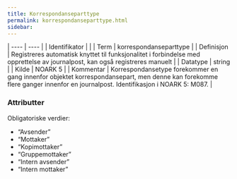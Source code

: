 ```yaml
---
title: Korrespondanseparttype
permalink: korrespondanseparttype.html
sidebar:
---
```


| ---- | ---- |
| Identifikator |  |
| Term | korrespondanseparttype |
| Definisjon | Registreres automatisk knyttet til funksjonalitet i forbindelse med opprettelse av journalpost, kan også registreres manuelt |
| Datatype | string |
| Kilde | NOARK 5 |
| Kommentar | Korrespondansetype forekommer en gang innenfor objektet korrespondansepart, men denne kan forekomme flere ganger innenfor en journalpost. Identifikasjon i NOARK 5: M087. | 

### Attributter

Obligatoriske verdier:

* “Avsender”
* “Mottaker”
* “Kopimottaker”
* “Gruppemottaker”
* “Intern avsender”
* “Intern mottaker”
